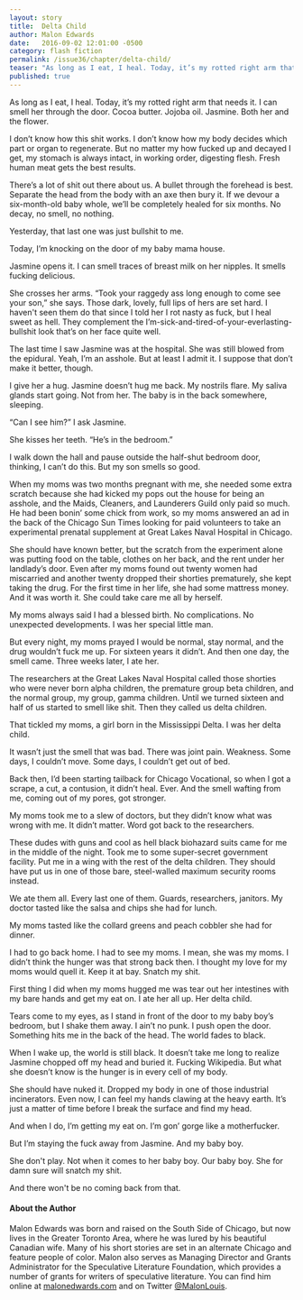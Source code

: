 ```yaml
---
layout: story
title:  Delta Child
author: Malon Edwards
date:   2016-09-02 12:01:00 -0500
category: flash fiction
permalink: /issue36/chapter/delta-child/
teaser: "As long as I eat, I heal. Today, it’s my rotted right arm that needs it."
published: true
---
```

As long as I eat, I heal. Today, it’s my rotted right arm that needs it.
I can smell her through the door. Cocoa butter. Jojoba oil. Jasmine. Both her and the flower.

I don’t know how this shit works. I don’t know how my body decides which part or organ to regenerate. But no matter my how fucked up and decayed I get, my stomach is always intact, in working order, digesting flesh. Fresh human meat gets the best results.

There’s a lot of shit out there about us. A bullet through the forehead is best. Separate the head from the body with an axe then bury it. If we devour a six-month-old baby whole, we’ll be completely healed for six months. No decay, no smell, no nothing.

Yesterday, that last one was just bullshit to me.

Today, I’m knocking on the door of my baby mama house.

Jasmine opens it. I can smell traces of breast milk on her nipples. It smells fucking delicious.

She crosses her arms. “Took your raggedy ass long enough to come see your son,” she says. Those dark, lovely, full lips of hers are set hard. I haven't seen them do that since I told her I rot nasty as fuck, but I heal sweet as hell. They complement the I’m-sick-and-tired-of-your-everlasting-bullshit look that’s on her face quite well.

The last time I saw Jasmine was at the hospital. She was still blowed from the epidural. Yeah, I’m an asshole. But at least I admit it. I suppose that don’t make it better, though.

I give her a hug. Jasmine doesn’t hug me back. My nostrils flare. My saliva glands start going. Not from her. The baby is in the back somewhere, sleeping.

“Can I see him?” I ask Jasmine.

She kisses her teeth. “He’s in the bedroom.”

I walk down the hall and pause outside the half-shut bedroom door, thinking, I can’t do this. But my son smells so good.

When my moms was two months pregnant with me, she needed some extra scratch because she had kicked my pops out the house for being an asshole, and the Maids, Cleaners, and Launderers Guild only paid so much. He had been bonin’ some chick from work, so my moms answered an ad in the back of the Chicago Sun Times looking for paid volunteers to take an experimental prenatal supplement at Great Lakes Naval Hospital in Chicago.

She should have known better, but the scratch from the experiment alone was putting food on the table, clothes on her back, and the rent under her landlady’s door. Even after my moms found out twenty women had miscarried and another twenty dropped their shorties prematurely, she kept taking the drug. For the first time in her life, she had some mattress money. And it was worth it. She could take care me all by herself.

My moms always said I had a blessed birth. No complications. No unexpected developments. I was her special little man.

But every night, my moms prayed I would be normal, stay normal, and the drug wouldn’t fuck me up. For sixteen years it didn’t. And then one day, the smell came. Three weeks later, I ate her.

The researchers at the Great Lakes Naval Hospital called those shorties who were never born alpha children, the premature group beta children, and the normal group, my group, gamma children. Until we turned sixteen and half of us started to smell like shit. Then they called us delta children.

That tickled my moms, a girl born in the Mississippi Delta. I was her delta child.

It wasn’t just the smell that was bad. There was joint pain. Weakness. Some days, I couldn’t move. Some days, I couldn’t get out of bed.

Back then, I’d been starting tailback for Chicago Vocational, so when I got a scrape, a cut, a contusion, it didn’t heal. Ever. And the smell wafting from me, coming out of my pores, got stronger.

My moms took me to a slew of doctors, but they didn’t know what was wrong with me. It didn’t matter. Word got back to the researchers.

These dudes with guns and cool as hell black biohazard suits came for me in the middle of the night. Took me to some super-secret government facility. Put me in a wing with the rest of the delta children. They should have put us in one of those bare, steel-walled maximum security rooms instead.

We ate them all. Every last one of them. Guards, researchers, janitors. My doctor tasted like the salsa and chips she had for lunch.

My moms tasted like the collard greens and peach cobbler she had for dinner.

I had to go back home. I had to see my moms. I mean, she was my moms. I didn’t think the hunger was that strong back then. I thought my love for my moms would quell it. Keep it at bay. Snatch my shit.

First thing I did when my moms hugged me was tear out her intestines with my bare hands and get my eat on. I ate her all up. Her delta child.

Tears come to my eyes, as I stand in front of the door to my baby boy’s bedroom, but I shake them away. I ain’t no punk. I push open the door. Something hits me in the back of the head. The world fades to black.

When I wake up, the world is still black. It doesn’t take me long to realize Jasmine chopped off my head and buried it. Fucking Wikipedia. But what she doesn’t know is the hunger is in every cell of my body.

She should have nuked it. Dropped my body in one of those industrial incinerators. Even now, I can feel my hands clawing at the heavy earth. It’s just a matter of time before I break the surface and find my head.

And when I do, I’m getting my eat on. I’m gon’ gorge like a motherfucker.

But I’m staying the fuck away from Jasmine. And my baby boy.

She don't play. Not when it comes to her baby boy. Our baby boy. She for damn sure will snatch my shit.

And there won't be no coming back from that.

#### About the Author

Malon Edwards was born and raised on the South Side of Chicago, but now lives in the Greater Toronto Area, where he was lured by his beautiful Canadian wife. Many of his short stories are set in an alternate Chicago and feature people of color. Malon also serves as Managing Director and Grants Administrator for the Speculative Literature Foundation, which provides a number of grants for writers of speculative literature. You can find him online at [malonedwards.com](http://www.malonedwards.com) and on Twitter [@MalonLouis](http://www.twitter.com/MalonLouis).
